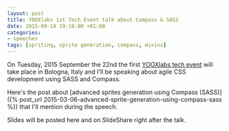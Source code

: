 ```yaml
---
layout: post
title: YOOXlabs 1st Tech Event talk about Compass & SASS
date: 2015-09-18 19:10:00 +01:00
categories:
- speeches
tags: [spriting, sprite generation, compass, mixins]
---
```

On Tuesday, 2015 September the 22nd the first [YOOXlabs tech event](http://techevents.yooxlabs.com/) will take place in Bologna, Italy and I'll be speaking about agile CSS development using SASS and Compass.

Here's the post about [advanced sprites generation using Compass (SASS)]({% post_url 2015-03-06-advanced-sprite-generation-using-compass-sass %}) that I'll mention during the speech.

Slides will be posted here and on SlideShare right after the talk.
